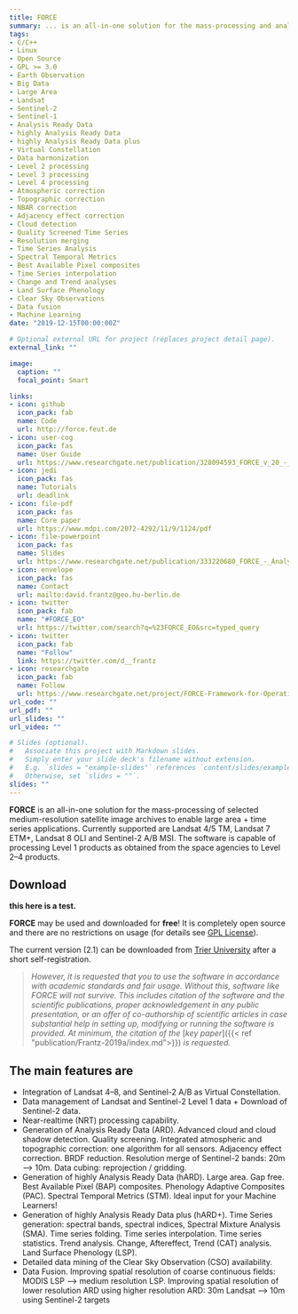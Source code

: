 ```yaml
---
title: FORCE
summary: ... is an all-in-one solution for the mass-processing and analysis of medium-resolution satellite image archives for large area + time series applications.
tags:
- C/C++
- Linux
- Open Source
- GPL >= 3.0
- Earth Observation
- Big Data
- Large Area
- Landsat
- Sentinel-2
- Sentinel-1
- Analysis Ready Data
- highly Analysis Ready Data
- highly Analysis Ready Data plus
- Virtual Constellation
- Data harmonization
- Level 2 processing
- Level 3 processing
- Level 4 processing
- Atmospheric correction
- Topographic correction
- NBAR correction
- Adjacency effect correction
- Cloud detection
- Quality Screened Time Series
- Resolution merging
- Time Series Analysis
- Spectral Temporal Metrics
- Best Available Pixel composites
- Time Series interpolation
- Change and Trend analyses
- Land Surface Phenology
- Clear Sky Observations
- Data fusion
- Machine Learning
date: "2019-12-15T00:00:00Z"

# Optional external URL for project (replaces project detail page).
external_link: ""

image:
  caption: ""
  focal_point: Smart

links:
- icon: github
  icon_pack: fab
  name: Code
  url: http://force.feut.de
- icon: user-cog
  icon_pack: fas
  name: User Guide
  url: https://www.researchgate.net/publication/328094593_FORCE_v_20_-_Technical_User_Guide
- icon: jedi
  icon_pack: fas
  name: Tutorials
  url: deadlink
- icon: file-pdf
  icon_pack: fas
  name: Core paper
  url: https://www.mdpi.com/2072-4292/11/9/1124/pdf
- icon: file-powerpoint
  icon_pack: fas
  name: Slides
  url: https://www.researchgate.net/publication/333220680_FORCE_-_Analysis_Ready_Data_and_Beyond
- icon: envelope
  icon_pack: fas
  name: Contact
  url: mailto:david.frantz@geo.hu-berlin.de
- icon: twitter
  icon_pack: fab
  name: "#FORCE_EO"
  url: https://twitter.com/search?q=%23FORCE_EO&src=typed_query
- icon: twitter
  icon_pack: fab
  name: "Follow"
  link: https://twitter.com/d__frantz
- icon: researchgate
  icon_pack: fab
  name: Follow
  url: https://www.researchgate.net/project/FORCE-Framework-for-Operational-Radiometric-Correction-for-Environmental-monitoring
url_code: ""
url_pdf: ""
url_slides: ""
url_video: ""

# Slides (optional).
#   Associate this project with Markdown slides.
#   Simply enter your slide deck's filename without extension.
#   E.g. `slides = "example-slides"` references `content/slides/example-slides.md`.
#   Otherwise, set `slides = ""`.
slides: ""
---
```


**FORCE** is an all-in-one solution for the mass-processing of selected medium-resolution satellite image archives to enable large area + time series applications. Currently supported are Landsat 4/5 TM, Landsat 7 ETM+, Landsat 8 OLI and Sentinel-2 A/B MSI. The software is capable of processing Level 1 products as obtained from the space agencies to Level 2–4 products.

## Download

**this here is a test.**

**FORCE** may be used and downloaded for **free**! It is completely open source and there are no restrictions on usage (for details see [GPL License](http://www.gnu.org/licenses/)).

The current version (2.1) can be downloaded from  [Trier University](http://force.feut.de) after a short self-registration.

> *However, it is requested that you to use the software in accordance with academic standards and fair usage. Without this, software like _FORCE_ will not survive. This includes citation of the software and the scientific publications, proper acknowledgement in any public presentation, or an offer of co-authorship of scientific articles in case substantial help in setting up, modifying or running the software is provided. At minimum, the citation of the* [*key paper*]({{< ref "publication/Frantz-2019a/index.md">}}) *is requested.*


## The main features are

- Integration of Landsat 4–8, and Sentinel-2 A/B as Virtual Constellation.
- Data management of Landsat and Sentinel-2 Level 1 data + Download of Sentinel-2 data.
- Near-realtime (NRT) processing capability.
- Generation of Analysis Ready Data (ARD). Advanced cloud and cloud shadow detection. Quality screening. Integrated atmospheric and topographic correction: one algorithm for all sensors. Adjacency effect correction. BRDF reduction. Resolution merge of Sentinel-2 bands: 20m --> 10m. Data cubing: reprojection / gridding.
- Generation of highly Analysis Ready Data (hARD). Large area. Gap free. Best Available Pixel (BAP) composites. Phenology Adaptive Composites (PAC). Spectral Temporal Metrics (STM). Ideal input for your Machine Learners!
- Generation of highly Analysis Ready Data plus (hARD+). Time Series generation: spectral bands, spectral indices, Spectral Mixture Analysis (SMA). Time series folding. Time series interpolation. Time series statistics. Trend analysis. Change, Aftereffect, Trend (CAT) analysis. Land Surface Phenology (LSP).
- Detailed data mining of the Clear Sky Observation (CSO) availability.
- Data Fusion. Improving spatial resolution of coarse continuous fields: MODIS LSP --> medium resolution LSP. Improving spatial resolution of lower resolution ARD using higher resolution ARD: 30m Landsat --> 10m using Sentinel-2 targets

